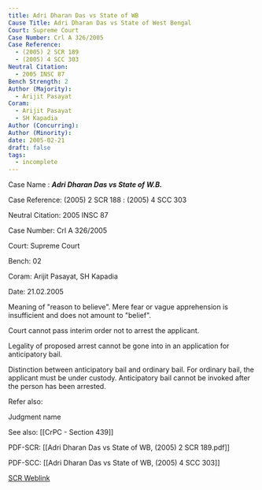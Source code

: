 ```yaml
---
title: Adri Dharan Das vs State of WB
Cause Title: Adri Dharan Das vs State of West Bengal
Court: Supreme Court
Case Number: Crl A 326/2005
Case Reference:
  - (2005) 2 SCR 189
  - (2005) 4 SCC 303
Neutral Citation:
  - 2005 INSC 87
Bench Strength: 2
Author (Majority):
  - Arijit Pasayat
Coram:
  - Arijit Pasayat
  - SH Kapadia
Author (Concurring): 
Author (Minority): 
date: 2005-02-21
draft: false
tags:
  - incomplete
---
```

Case Name : ***Adri Dharan Das vs State of W.B.***

Case Reference: (2005) 2 SCR 188 :  (2005) 4 SCC 303

Neutral Citation: 2005 INSC 87

Case Number: Crl A 326/2005

Court: Supreme Court

Bench: 02

Coram: Arijit Pasayat, SH Kapadia

Date: 21.02.2005

Meaning of "reason to believe". Mere fear or vague apprehension is insufficient and does not amount to "belief". 

Court cannot pass interim order not to arrest the applicant.

Legality of proposed arrest cannot be gone into in an application for anticipatory bail.

Distinction between anticipatory bail and ordinary bail. For ordinary bail, the applicant must be under custody. Anticipatory bail cannot be invoked after the person has been arrested.

Refer also:

Judgment name

See also:
[[CrPC - Section 439]]

PDF-SCR:
[[Adri Dharan Das vs State of WB, (2005) 2 SCR 189.pdf]]

PDF-SCC: [[Adri Dharan Das vs State of WB, (2005) 4 SCC 303]]

[SCR Weblink](https://digiscr.sci.gov.in/view_judgment?id=MzQwMTA=)